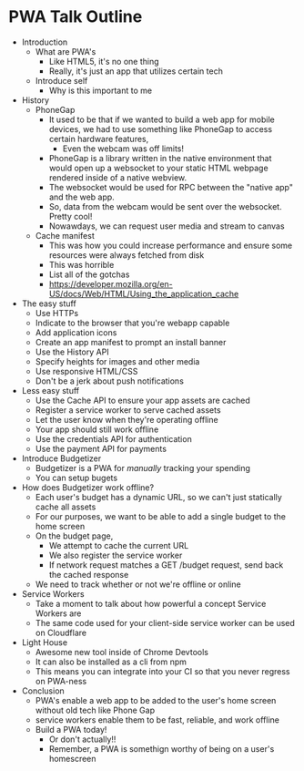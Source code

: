 # PWA Talk Outline

* Introduction
  * What are PWA's
    * Like HTML5, it's no one thing
    * Really, it's just an app that utilizes certain tech
  * Introduce self
    * Why is this important to me
* History
  * PhoneGap
    * It used to be that if we wanted to build a web app for mobile devices,
      we had to use something like PhoneGap to access certain hardware features,
      * Even the webcam was off limits!
    * PhoneGap is a library written in the native environment that would open up
      a websocket to your static HTML webpage rendered inside of a native webview.
    * The websocket would be used for RPC between the "native app" and the web app.
    * So, data from the webcam would be sent over the websocket. Pretty cool!
    * Nowawdays, we can request user media and stream to canvas
  * Cache manifest
    * This was how you could increase performance and ensure some resources were
      always fetched from disk
    * This was horrible
    * List all of the gotchas
    * https://developer.mozilla.org/en-US/docs/Web/HTML/Using_the_application_cache
* The easy stuff
  * Use HTTPs
  * Indicate to the browser that you're webapp capable
  * Add application icons
  * Create an app manifest to prompt an install banner
  * Use the History API
  * Specify heights for images and other media
  * Use responsive HTML/CSS
  * Don't be a jerk about push notifications
* Less easy stuff
  * Use the Cache API to ensure your app assets are cached
  * Register a service worker to serve cached assets
  * Let the user know when they're operating offline
  * Your app should still work offline
  * Use the credentials API for authentication
  * Use the payment API for payments
* Introduce Budgetizer
  * Budgetizer is a PWA for _manually_ tracking your spending
  * You can setup bugets
* How does Budgetizer work offline?
  * Each user's budget has a dynamic URL, so we can't just statically cache all assets
  * For our purposes, we want to be able to add a single budget to the home screen
  * On the budget page,
    * We attempt to cache the current URL
    * We also register the service worker
    * If network request matches a GET /budget request, send back the cached response
  * We need to track whether or not we're offline or online
* Service Workers
  * Take a moment to talk about how powerful a concept Service Workers are
  * The same code used for your client-side service worker can be used on Cloudflare
* Light House
  * Awesome new tool inside of Chrome Devtools
  * It can also be installed as a cli from npm
  * This means you can integrate into your CI so that you never regress on PWA-ness
* Conclusion
  * PWA's enable a web app to be added to the user's home screen without old tech like Phone Gap
  * service workers enable them to be fast, reliable, and work offline
  * Build a PWA today!
    * Or don't actually!!
    * Remember, a PWA is somethign worthy of being on a user's homescreen
